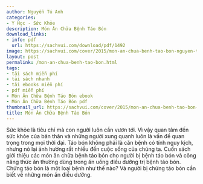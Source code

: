 ```yaml
---
author: Nguyễn Tú Anh
categories:
- Y Học - Sức Khỏe
description: Món Ăn Chữa Bệnh Táo Bón
download_links:
- info: pdf
  url: https://sachvui.com/download/pdf/1492
image: https://sachvui.com/cover/2015/mon-an-chua-benh-tao-bon-nguyen-tu-anh.jpg
layout: post
permalink: /mon-an-chua-benh-tao-bon.html
tags:
- tải sách miễn phí
- tải sách nhanh
- tải ebooks miễn phí
- pdf miễn phí
- Món Ăn Chữa Bệnh Táo Bón ebook
- Món Ăn Chữa Bệnh Táo Bón pdf
thumbnail_url: https://sachvui.com/cover/2015/mon-an-chua-benh-tao-bon-nguyen-tu-anh.jpg
title: Món Ăn Chữa Bệnh Táo Bón
---
```


 <div class="item-desc text-justify"> Sức khỏe là tiêu chí mà con người luôn cần vươn tới. Vì vậy quan tâm đến sức khỏe của bản thân và những người xung quanh luôn là vấn đề quan trọng trong mọi thời đại. Táo bón không phải là căn bệnh có tính nguy kịch, nhưng nó lại ảnh hưởng rất nhiều đến cuộc sống của chúng ta. Cuốn sách giới thiệu các món ăn chữa bệnh táo bón cho người bị bệnh táo bón và công năng thức ăn thường dùng trong ăn uống điều dưỡng trị bệnh táo bón. Chứng táo bón là một loại bệnh như thế nào? Và người bị chứng táo bón cần biết về những món ăn điều dưỡng. </div>